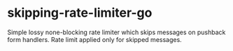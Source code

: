 # skipping-rate-limiter-go
Simple lossy none-blocking rate limiter which skips messages on pushback form handlers. Rate limit applied only for skipped messages.
